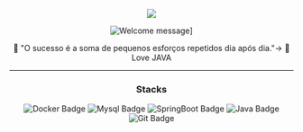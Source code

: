 <p align="center"> 
 
  <img src="https://profile-counter.glitch.me/%7Bjvrl18%7D/count.svg" />
</p>
	
<div align="center">
	
<div align="center" width="fit-content">
	
![Welcome message](https://readme-typing-svg.herokuapp.com?color=e6dc2e&lines=Hi,+i'm+João+Machado+developer+Java.)]	


🎯 "O sucesso é a soma de pequenos esforços repetidos dia após dia."->
🤍 Love JAVA 
</h5>

<p align="center"> 
  
</p>

	
</div>

---


  
### Stacks


![Docker Badge](https://img.shields.io/badge/-Docker-24c6fc?style=for-the-badge&logo=Docker&logoColor=blue)
![Mysql Badge](https://img.shields.io/badge/-Mysql-fc5a24?style=for-the-badge&logo=MySql&logoColor=323330)
![SpringBoot Badge](https://img.shields.io/badge/-SpringBoot-E34F26?style=for-the-badge&logo=SpringBoot5&logoColor=green)
![Java Badge](https://img.shields.io/badge/-Java-1572B6?style=for-the-badge&logo=Java3&logoColor=white)
![Git Badge](https://img.shields.io/badge/-Git-F05032?style=for-the-badge&logo=git&logoColor=black)

